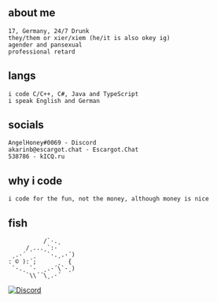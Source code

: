 ## about me
    17, Germany, 24/7 Drunk
    they/them or xier/xiem (he/it is also okey ig)
    agender and pansexual
    professional retard
    
## langs
    i code C/C++, C#, Java and TypeScript
    i speak English and German

## socials
    AngelHoney#0069 - Discord
    akarinb@escargot.chat - Escargot.Chat
    538786 - kICQ.ru
    
## why i code
    i code for the fun, not the money, although money is nice

## fish
```
          /`·.¸
     /¸...¸`:·
 ¸.·´  ¸   `·.¸.·´)
: © ):´;      ¸  {
 `·.¸ `·  ¸.·´\`·¸)
     `\\´´\¸.·´
```

[![Discord](https://discord.c99.nl/widget/theme-3/644210317861191680.png)]()
